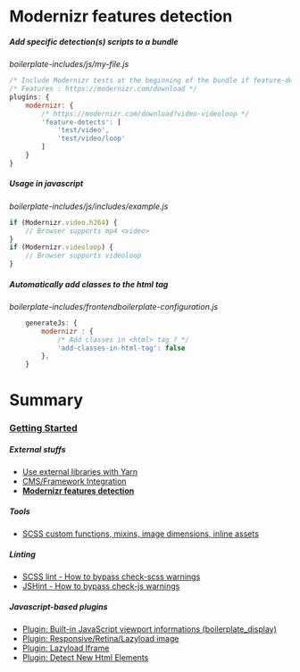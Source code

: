 # Modernizr features detection

##### Add specific detection(s) scripts to a bundle

*boilerplate-includes/js/my-file.js*

```js
/* Include Modernizr tests at the beginning of the bundle if feature-detects is filled. */
/* Features : https://modernizr.com/download */
plugins: {
    modernizr: {
        /* https://modernizr.com/download?video-videoloop */
        'feature-detects': [
            'test/video',
            'test/video/loop'
        ]
    }
}
```

##### Usage in javascript

*boilerplate-includes/js/includes/example.js*

```js
if (Modernizr.video.h264) {
    // Browser supports mp4 <video>
}
if (Modernizr.videoloop) {
    // Browser supports videoloop
}
```

##### Automatically add classes to the html tag

*boilerplate-includes/frontendboilerplate-configuration.js*

```js
    generateJs: {
        modernizr : {
            /* Add classes in <html> tag ? */
            'add-classes-in-html-tag': false
        },
    }
```

# Summary

### [Getting Started](./readme.md)

##### External stuffs

- [Use external libraries with Yarn](./external-libraries.md)
- [CMS/Framework Integration](./cms-framework.md)
- **[Modernizr features detection](./modernizr.md)**

##### Tools

- [SCSS custom functions, mixins, image dimensions, inline assets](./scss-functions.md)

##### Linting

- [SCSS lint - How to bypass check-scss warnings](./scss-lint.md)
- [JSHint - How to bypass check-js warnings](./jshint.md)

##### Javascript-based plugins

- [Plugin: Built-in JavaScript viewport informations (boilerplate_display)](./viewport-framework.md)
- [Plugin: Responsive/Retina/Lazyload image](./responsive-image-plugin.md)
- [Plugin: Lazyload Iframe](./lazyload-iframe.md)
- [Plugin: Detect New Html Elements](./detect-new-html-elements.md)
